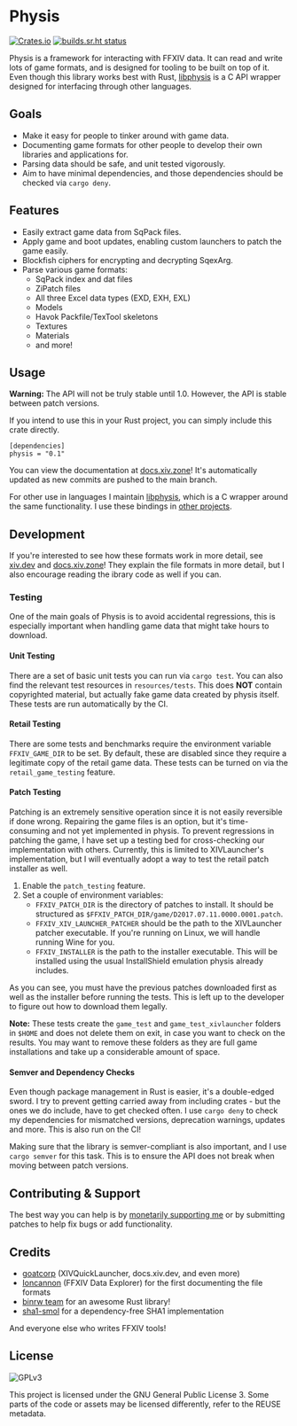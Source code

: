 # Physis

[![Crates.io](https://img.shields.io/crates/v/physis)](https://crates.io/crates/physis)
[![builds.sr.ht status](https://builds.sr.ht/~redstrate/physis.svg)](https://builds.sr.ht/~redstrate/physis?)

Physis is a framework for interacting with FFXIV data. It can read and write lots of game formats, and is designed for tooling to be built on top of it. Even though this library works best with Rust, [libphysis](https://git.sr.ht/~redstrate/libphysis) is a C API wrapper designed for interfacing through other languages.

## Goals
* Make it easy for people to tinker around with game data. 
* Documenting game formats for other people to develop their own libraries and applications for.
* Parsing data should be safe, and unit tested vigorously.
* Aim to have minimal dependencies, and those dependencies should be checked via `cargo deny`.

## Features

* Easily extract game data from SqPack files.
* Apply game and boot updates, enabling custom launchers to patch the game easily.
* Blockfish ciphers for encrypting and decrypting SqexArg.
* Parse various game formats:
  * SqPack index and dat files
  * ZiPatch files
  * All three Excel data types (EXD, EXH, EXL)
  * Models
  * Havok Packfile/TexTool skeletons
  * Textures
  * Materials
  * and more!

## Usage

**Warning:** The API will not be truly stable until 1.0. However, the API is stable between patch versions.

If you intend to use this in your Rust project, you can simply include this crate directly.

```
[dependencies]
physis = "0.1"
```

You can view the documentation at [docs.xiv.zone](https://docs.xiv.zone/docs/physis)! It's automatically updated as new
commits are pushed to the main branch.

For other use in languages I maintain [libphysis](https://git.sr.ht/~redstrate/libphysis), which is a C wrapper
around the same functionality. I use these bindings in [other projects](https://git.sr.ht/~redstrate/astra).
  
## Development

If you're interested to see how these formats work in more detail, see [xiv.dev](https://xiv.dev/) and
[docs.xiv.zone](https://docs.xiv.zone)! They explain the file formats in more detail, but I also encourage reading the
ibrary code as well if you can.

### Testing

One of the main goals of Physis is to avoid accidental regressions, this is especially important when handling game
data that might take hours to download.

#### Unit Testing

There are a set of basic unit tests you can run via `cargo test`. You can also find the relevant test resources in `resources/tests`.
This does **NOT** contain copyrighted material, but actually fake game data created by physis itself. These tests are
run automatically by the CI.

#### Retail Testing

There are some tests and benchmarks require the environment variable `FFXIV_GAME_DIR` to be set. By default, these are disabled
since they require a legitimate copy of the retail game data. These tests can be turned on via the `retail_game_testing`
feature.

#### Patch Testing

Patching is an extremely sensitive operation since it is not easily reversible if done wrong. Repairing the game files
is an option, but it's time-consuming and not yet implemented in physis. To prevent regressions in patching the
game, I have set up a testing bed for cross-checking our implementation with others. Currently, this is limited to XIVLauncher's implementation,
but I will eventually adopt a way to test the retail patch installer as well.

1. Enable the `patch_testing` feature.
2. Set a couple of environment variables:
   * `FFXIV_PATCH_DIR` is the directory of patches to install. It should be structured as `$FFXIV_PATCH_DIR/game/D2017.07.11.0000.0001.patch`.
   * `FFXIV_XIV_LAUNCHER_PATCHER` should be the path to the XIVLauncher patcher executable. If you're running on Linux, we will handle running Wine for you.
   * `FFXIV_INSTALLER` is the path to the installer executable. This will be installed using the usual InstallShield emulation physis already includes.

As you can see, you must have the previous patches downloaded first as well as the installer before running the tests.
This is left up to the developer to figure out how to download them legally.

**Note:** These tests create the `game_test` and `game_test_xivlauncher` folders in `$HOME` and does not
delete them on exit, in case you want to check on the results. You may want to remove these folders as they
are full game installations and take up a considerable amount of space.

#### Semver and Dependency Checks

Even though package management in Rust is easier, it's a double-edged sword. I try to prevent getting carried away
from including crates - but the ones we do include, have to get checked often. I use `cargo deny` to check my
dependencies for mismatched versions, deprecation warnings, updates and more. This is also run on the CI!

Making sure that the library is semver-compliant is also important, and I use `cargo semver` for this task. This is to ensure the API does not break when moving between patch
versions.

## Contributing & Support

The best way you can help is by [monetarily supporting me](https://redstrate.com/about/) or by submitting patches to
help fix bugs or add functionality.

## Credits
- [goatcorp](https://goatcorp.github.io) (XIVQuickLauncher, docs.xiv.dev, and even more)
- [Ioncannon](http://ffxivexplorer.fragmenterworks.com/research.php) (FFXIV Data Explorer) for the first documenting the file formats
- [binrw team](https://binrw.rs) for an awesome Rust library!
- [sha1-smol](https://github.com/mitsuhiko/sha1-smol) for a dependency-free SHA1 implementation

And everyone else who writes FFXIV tools!

## License

![GPLv3](https://www.gnu.org/graphics/gplv3-127x51.png)

This project is licensed under the GNU General Public License 3. Some parts of the code or assets may be licensed differently, refer to the REUSE metadata.